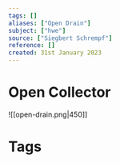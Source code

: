 ```yaml
---
tags: []
aliases: ["Open Drain"]
subject: ["hwe"]
source: ["Siegbert Schrempf"]
reference: []
created: 31st January 2023
---
```


# Open Collector
![[open-drain.png|450]]

# Tags